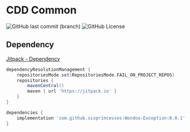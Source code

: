 # CDD Common

![GitHub last commit (branch)]()
![GitHub License]()


## Dependency

[Jitpack - Dependency]()

```groovy
dependencyResolutionManagement {
    repositoriesMode.set(RepositoriesMode.FAIL_ON_PROJECT_REPOS)
    repositories {
        mavenCentral()
        maven { url 'https://jitpack.io' }
    }
}

dependencies {
    implementation 'com.github.sixprincesses:Wondoo-Exception:0.0.1'
}
```
